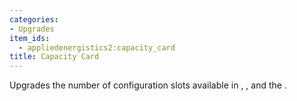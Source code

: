 ```yaml
---
categories:
- Upgrades
item_ids:
  - appliedenergistics2:capacity_card
title: Capacity Card
---
```


Upgrades the number of configuration slots available in <ItemLink
id="appliedenergistics2:item_import_bus"/>, <ItemLink
id="appliedenergistics2:item_export_bus"/>, <ItemLink
id="appliedenergistics2:item_storage_bus"/> and the <ItemLink
id="appliedenergistics2:item_formation_plane"/>.

<RecipeFor id="appliedenergistics2:capacity_card"/>
